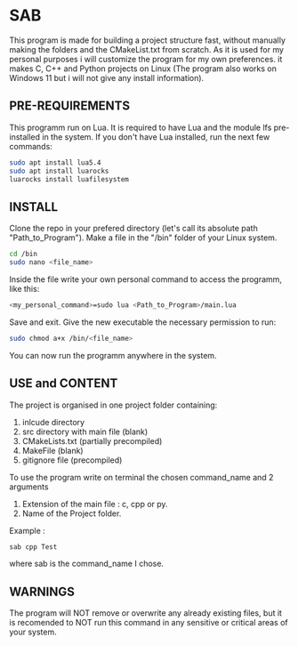 # SAB
This program is made for building a project structure fast, without manually making the folders and the CMakeList.txt from scratch.
As it is used for my personal purposes i will customize the program for my own preferences.
it makes C, C++ and Python projects on Linux (The program also works on Windows 11 but i will not give any install information).
## PRE-REQUIREMENTS
This programm run on Lua. It is required to have Lua and the module lfs pre-installed in the system.
If you don't have Lua installed, run the next few commands:
```bash
sudo apt install lua5.4
sudo apt install luarocks
luarocks install luafilesystem
```
## INSTALL
Clone the repo in your prefered directory (let's call its absolute path "Path_to_Program"). Make a file in the "/bin" folder of your Linux system.
```bash
cd /bin
sudo nano <file_name> 
```
Inside the file write your own personal command to access the programm, like this:
```bash
<my_personal_command>=sudo lua <Path_to_Program>/main.lua
```
Save and exit. 
Give the new executable the necessary permission to run:
```bash
sudo chmod a+x /bin/<file_name>
```
You can now run the programm anywhere in the system.

## USE and CONTENT
The project is organised in one project folder containing:
1) inlcude directory
2) src directory with main file (blank)
3) CMakeLists.txt (partially precompiled)
4) MakeFile (blank)
5) gitignore file (precompiled)

To use the program write on terminal the chosen command_name and 2 arguments
1) Extension of the main file : c, cpp or py.
2) Name of the Project folder.

Example :
```bash
sab cpp Test
```
where sab is the command_name I chose.

## WARNINGS
The program will NOT remove or overwrite any already existing files, but it is recomended to NOT run this command in any sensitive or critical areas of your system.
